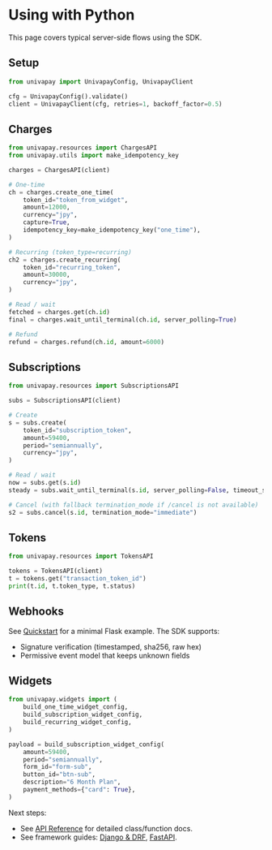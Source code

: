 # Using with Python

This page covers typical server-side flows using the SDK.

## Setup

```python
from univapay import UnivapayConfig, UnivapayClient

cfg = UnivapayConfig().validate()
client = UnivapayClient(cfg, retries=1, backoff_factor=0.5)
```

## Charges

```python
from univapay.resources import ChargesAPI
from univapay.utils import make_idempotency_key

charges = ChargesAPI(client)

# One-time
ch = charges.create_one_time(
    token_id="token_from_widget",
    amount=12000,
    currency="jpy",
    capture=True,
    idempotency_key=make_idempotency_key("one_time"),
)

# Recurring (token_type=recurring)
ch2 = charges.create_recurring(
    token_id="recurring_token",
    amount=30000,
    currency="jpy",
)

# Read / wait
fetched = charges.get(ch.id)
final = charges.wait_until_terminal(ch.id, server_polling=True)

# Refund
refund = charges.refund(ch.id, amount=6000)
```

## Subscriptions

```python
from univapay.resources import SubscriptionsAPI

subs = SubscriptionsAPI(client)

# Create
s = subs.create(
    token_id="subscription_token",
    amount=59400,
    period="semiannually",
    currency="jpy",
)

# Read / wait
now = subs.get(s.id)
steady = subs.wait_until_terminal(s.id, server_polling=False, timeout_s=120)

# Cancel (with fallback termination_mode if /cancel is not available)
s2 = subs.cancel(s.id, termination_mode="immediate")
```

## Tokens

```python
from univapay.resources import TokensAPI

tokens = TokensAPI(client)
t = tokens.get("transaction_token_id")
print(t.id, t.token_type, t.status)
```

## Webhooks

See [Quickstart](Quickstart.md) for a minimal Flask example. The SDK supports:

- Signature verification (timestamped, sha256, raw hex)
- Permissive event model that keeps unknown fields

## Widgets

```python
from univapay.widgets import (
    build_one_time_widget_config,
    build_subscription_widget_config,
    build_recurring_widget_config,
)

payload = build_subscription_widget_config(
    amount=59400,
    period="semiannually",
    form_id="form-sub",
    button_id="btn-sub",
    description="6 Month Plan",
    payment_methods={"card": True},
)
```

Next steps:

- See [API Reference](API.md) for detailed class/function docs.
- See framework guides: [Django & DRF](Using-with-Django-and-DRF.md), [FastAPI](Using-with-FastAPI.md).

